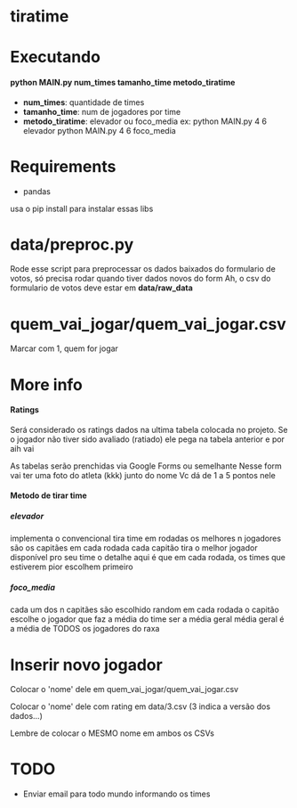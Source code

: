 # tiratime

# Executando
#### python MAIN.py num_times tamanho_time metodo_tiratime
* **num_times**: quantidade de times
* **tamanho_time**: num de jogadores por time
* **metodo_tiratime**: elevador ou foco_media
ex: 
python MAIN.py 4 6 elevador
python MAIN.py 4 6 foco_media

# Requirements
* pandas

usa o pip install para instalar essas libs

# data/preproc.py
Rode esse script para preprocessar os dados baixados do formulario de votos, só precisa rodar quando tiver dados novos do form
Ah, o csv do formulario de votos deve estar em **data/raw_data**

# quem_vai_jogar/quem_vai_jogar.csv
Marcar com 1, quem for jogar

# More info

#### Ratings
Será considerado os ratings dados na ultima tabela colocada no projeto.
Se o jogador não tiver sido avaliado (ratiado) ele pega na tabela anterior e por aih vai

As tabelas serão prenchidas via Google Forms ou semelhante
Nesse form vai ter uma foto do atleta (kkk) junto do nome
Vc dá de 1 a 5 pontos nele

#### Metodo de tirar time

##### elevador
implementa o convencional tira time em rodadas os melhores n jogadores são os capitães em cada rodada cada capitão tira o melhor jogador disponível pro seu time o detalhe aqui é que em cada rodada, os times que estiverem pior escolhem primeiro

##### foco_media
cada um dos n capitães são escolhido random em cada rodada o capitão escolhe o jogador que faz a média do time ser a média geral média geral é a média de TODOS os jogadores do raxa

# Inserir novo jogador
Colocar o 'nome' dele em quem_vai_jogar/quem_vai_jogar.csv

Colocar o 'nome' dele com rating em data/3.csv (3 indica a versão dos dados...)

Lembre de colocar o MESMO nome em ambos os CSVs

# TODO
* Enviar email para todo mundo informando os times
